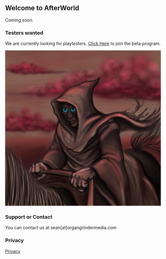 ## Welcome to AfterWorld

Coming soon.

### Testers wanted

We are currently looking for playtesters. [Click Here](/testing.html) to join the beta program.

![Wanderer](wanderer.jpg)

### Support or Contact

You can contact us at sean[at]organgrindermedia.com

### Privacy
[Privacy](/privacy.html)
